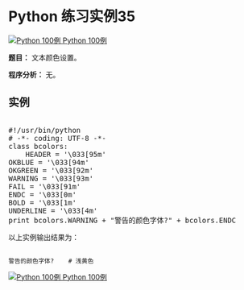 Python 练习实例35
=============

 [![Python 100例](../images/up.gif)
 Python 100例](python-100-examples.html)


 **题目：** 文本颜色设置。

 **程序分析：** 无。

  实例
--

 <pre>

#!/usr/bin/python
# -*- coding: UTF-8 -*-
class bcolors:
    HEADER = '\033[95m'
OKBLUE = '\033[94m'
OKGREEN = '\033[92m'
WARNING = '\033[93m'
FAIL = '\033[91m'
ENDC = '\033[0m'
BOLD = '\033[1m'
UNDERLINE = '\033[4m'
print bcolors.WARNING + "警告的颜色字体?" + bcolors.ENDC
</pre>

  以上实例输出结果为：


```

警告的颜色字体?    # 浅黄色

```

[![Python 100例](../images/up.gif)
 Python 100例](python-100-examples.html)
